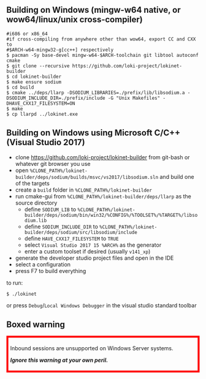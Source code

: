 
## Building on Windows (mingw-w64 native, or wow64/linux/unix cross-compiler)

    #i686 or x86_64
    #if cross-compiling from anywhere other than wow64, export CC and CXX to
    #$ARCH-w64-mingw32-g[cc++] respectively
    $ pacman -Sy base-devel mingw-w64-$ARCH-toolchain git libtool autoconf cmake
    $ git clone --recursive https://github.com/loki-project/lokinet-builder
    $ cd lokinet-builder
    $ make ensure sodium
    $ cd build
    $ cmake ../deps/llarp -DSODIUM_LIBRARIES=./prefix/lib/libsodium.a -DSODIUM_INCLUDE_DIR=./prefix/include -G "Unix Makefiles" -DHAVE_CXX17_FILESYSTEM=ON
    $ make
    $ cp llarpd ../lokinet.exe

## Building on Windows using Microsoft C/C++ (Visual Studio 2017)

* clone https://github.com/loki-project/lokinet-builder from git-bash or whatever git browser you use
* open `%CLONE_PATH%/lokinet-builder/deps/sodium/builds/msvc/vs2017/libsodium.sln` and build one of the targets
* create a `build` folder in `%CLONE_PATH%/lokinet-builder`
* run cmake-gui from `%CLONE_PATH%/lokinet-builder/deps/llarp` as the source directory
  * define `SODIUM_LIB`  to `%CLONE_PATH%/lokinet-builder/deps/sodium/bin/win32/%CONFIG%/%TOOLSET%/%TARGET%/libsodium.lib`
  * define `SODIUM_INCLUDE_DIR` to `%CLONE_PATH%/lokinet-builder/deps/sodium/src/libsodium/include`
  * define `HAVE_CXX17_FILESYSTEM` to `TRUE`
  * select `Visual Studio 2017 15 %ARCH%` as the generator
  * enter a custom toolset if desired (usually `v141_xp`)
* generate the developer studio project files and open in the IDE
* select a configuration
* press F7 to build everything

to run:

    $ ./lokinet

or press `Debug`/`Local Windows Debugger` in the visual studio standard toolbar

## Boxed warning

<div style="border:5px solid #f00;padding:5px">
<p>Inbound sessions are unsupported on Windows Server systems.</p>
<p><strong><em>Ignore this warning at your own peril.</em></strong></p>
</div>